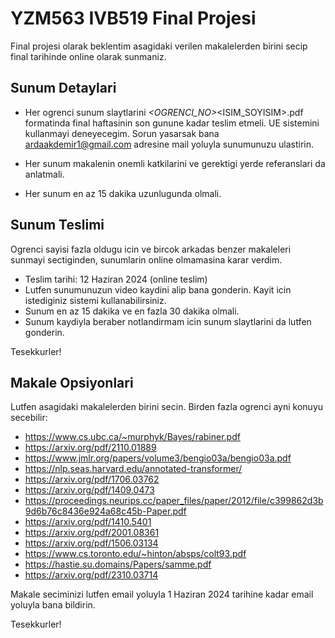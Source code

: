 # YZM563 IVB519 Final Projesi

Final projesi olarak beklentim asagidaki verilen makalelerden birini secip final tarihinde online olarak sunmaniz.


## Sunum Detaylari

- Her ogrenci sunum slaytlarini <DERSKODU>_<OGRENCI_NO>_<ISIM_SOYISIM>.pdf formatinda final haftasinin son gunune kadar teslim etmeli. UE sistemini kullanmayi deneyecegim. Sorun yasarsak bana ardaakdemir1@gmail.com adresine mail yoluyla sunumunuzu ulastirin.

- Her sunum makalenin onemli katkilarini ve gerektigi yerde referanslari da anlatmali.

- Her sunum en az 15 dakika uzunlugunda olmali.

## Sunum Teslimi

Ogrenci sayisi fazla oldugu icin ve bircok arkadas benzer makaleleri sunmayi sectiginden, sunumlarin online olmamasina karar verdim.

- Teslim tarihi: 12 Haziran 2024 (online teslim)
- Lutfen sunumunuzun video kaydini alip bana gonderin. Kayit icin istediginiz sistemi kullanabilirsiniz.
- Sunum en az 15 dakika ve en fazla 30 dakika olmali.
- Sunum kaydiyla beraber notlandirmam icin sunum slaytlarini da lutfen gonderin.

Tesekkurler! 

## Makale Opsiyonlari

Lutfen asagidaki makalelerden birini secin. Birden fazla ogrenci ayni konuyu secebilir:

- https://www.cs.ubc.ca/~murphyk/Bayes/rabiner.pdf 
- https://arxiv.org/pdf/2110.01889
- https://www.jmlr.org/papers/volume3/bengio03a/bengio03a.pdf
- https://nlp.seas.harvard.edu/annotated-transformer/
- https://arxiv.org/pdf/1706.03762
- https://arxiv.org/pdf/1409.0473 
- https://proceedings.neurips.cc/paper_files/paper/2012/file/c399862d3b9d6b76c8436e924a68c45b-Paper.pdf
- https://arxiv.org/pdf/1410.5401
- https://arxiv.org/pdf/2001.08361
- https://arxiv.org/pdf/1506.03134
- https://www.cs.toronto.edu/~hinton/absps/colt93.pdf 
- https://hastie.su.domains/Papers/samme.pdf
- https://arxiv.org/pdf/2310.03714


Makale seciminizi lutfen email yoluyla 1 Haziran 2024 tarihine kadar email yoluyla bana bildirin.

Tesekkurler!